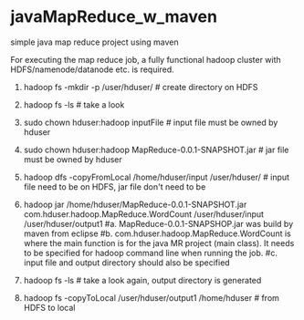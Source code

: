 # javaMapReduce_w_maven
simple java map reduce project using maven

For executing the map reduce job, a fully functional hadoop cluster with HDFS/namenode/datanode etc. is required.

1. hadoop fs -mkdir -p /user/hduser/ # create directory on HDFS

2. hadoop fs -ls # take a look

3. sudo chown hduser:hadoop inputFile # input file must be owned by hduser

4. sudo chown hduser:hadoop MapReduce-0.0.1-SNAPSHOT.jar # jar file must be owned by hduser

5. hadoop dfs -copyFromLocal /home/hduser/input /user/hduser/ # input file need to be on HDFS, jar file don't need to be

6. hadoop jar /home/hduser/MapReduce-0.0.1-SNAPSHOT.jar com.hduser.hadoop.MapReduce.WordCount /user/hduser/input /user/hduser/output1 
  #a. MapReduce-0.0.1-SNAPSHOP.jar was build by maven from eclipse
  #b. com.hduser.hadoop.MapReduce.WordCount is where the main function is for the java MR project (main class). It needs to be specified for hadoop command line when running the job.
  #c. input file and output directory should also be specified

7. hadoop fs -ls # take a look again, output directory is generated

8. hadoop fs -copyToLocal /user/hduser/output1 /home/hduser # from HDFS to local
